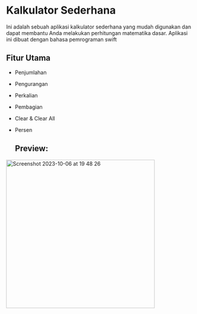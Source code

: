 # Kalkulator Sederhana

Ini adalah sebuah aplikasi kalkulator sederhana yang mudah digunakan dan dapat membantu Anda melakukan perhitungan matematika dasar. Aplikasi ini dibuat dengan bahasa pemrograman swift

## Fitur Utama

- Penjumlahan
- Pengurangan
- Perkalian
- Pembagian
- Clear & Clear All
- Persen

  ## Preview:
<img width="400" alt="Screenshot 2023-10-06 at 19 48 26" src="https://github.com/jessiline/W3-MobComp/assets/95264872/2a815fd6-2692-440e-aed0-c222dbfd0d65">

